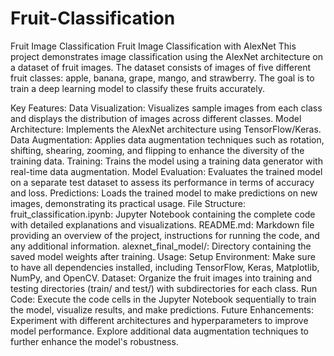 # Fruit-Classification
Fruit Image Classification
Fruit Image Classification with AlexNet
This project demonstrates image classification using the AlexNet architecture on a dataset of fruit images. The dataset consists of images of five different fruit classes: apple, banana, grape, mango, and strawberry. The goal is to train a deep learning model to classify these fruits accurately.

Key Features:
Data Visualization: Visualizes sample images from each class and displays the distribution of images across different classes.
Model Architecture: Implements the AlexNet architecture using TensorFlow/Keras.
Data Augmentation: Applies data augmentation techniques such as rotation, shifting, shearing, zooming, and flipping to enhance the diversity of the training data.
Training: Trains the model using a training data generator with real-time data augmentation.
Model Evaluation: Evaluates the trained model on a separate test dataset to assess its performance in terms of accuracy and loss.
Predictions: Loads the trained model to make predictions on new images, demonstrating its practical usage.
File Structure:
fruit_classification.ipynb: Jupyter Notebook containing the complete code with detailed explanations and visualizations.
README.md: Markdown file providing an overview of the project, instructions for running the code, and any additional information.
alexnet_final_model/: Directory containing the saved model weights after training.
Usage:
Setup Environment: Make sure to have all dependencies installed, including TensorFlow, Keras, Matplotlib, NumPy, and OpenCV.
Dataset: Organize the fruit images into training and testing directories (train/ and test/) with subdirectories for each class.
Run Code: Execute the code cells in the Jupyter Notebook sequentially to train the model, visualize results, and make predictions.
Future Enhancements:
Experiment with different architectures and hyperparameters to improve model performance.
Explore additional data augmentation techniques to further enhance the model's robustness.
